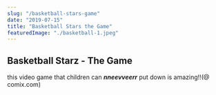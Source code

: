 ```yaml
---
slug: "/basketball-stars-game"
date: "2019-07-15"
title: "Basketball Stars the Game"
featuredImage: "./basketball-1.jpeg"
---
```


## Basketball Starz - The Game

this video game that children can **_nneevveerr_** put down is amazing!!(@ comix.com)
